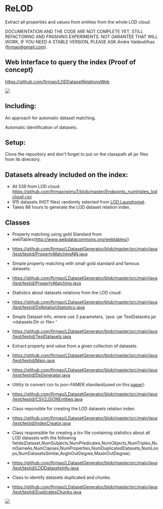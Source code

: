 # ReLOD
Extract all properties and values from entities from the whole LOD cloud.

DOCUMENTATION AND THE CODE ARE NOT COMPLETE YET, STILL REFACTORING AND FINISHING EXPERIMENTS. NOT GARANTEE THAT WILL WORK, IF YOU NEED A STABLE VERSION, PLEASE ASK Andre Valdestilhas (firmao@gmail.com).

## Web Interface to query the index (Proof of concept)
https://github.com/firmao/LODDatasetRelationsWeb

<img src="http://141.57.11.86:8082/queryIndex.png">

## Including: 
An approach for automatic dataset matching.

Automatic identification of datasets.

## Setup:
Clone the repository and don't forget to put on the classpath all jar files from lib directory.

## Datasets already included on the index:
- All 539 from LOD cloud: https://github.com/firmao/wimuT/blob/master/Endpoints_numtriples_lodcloud.csv
- 915 datasets (HDT files) randomly selected from [LOD Laundromat](http://lodlaundromat.org/).
- Takes 88 hours to generate the LOD dataset relation index.

## Classes
- Property matching using gold Standard from webTables(http://www.webdatacommons.org/webtables/)
- https://github.com/firmao/LDatasetGenerator/blob/master/src/main/java/test/testid/PropertyMatchingNN.java

- Simple property matching with small gold standard and famous datasets:
- https://github.com/firmao/LDatasetGenerator/blob/master/src/main/java/test/testid/PropertyMatching.java

- Statistics about datasets relations from the LOD cloud:
- https://github.com/firmao/LDatasetGenerator/blob/master/src/main/java/test/testid/DsRelationStatistics.java

- Simple Dataset info, where use 2 parameters, 'java -jar TestDatasets.jar <datasets:Dir or file> <SPARQL query>'
- https://github.com/firmao/LDatasetGenerator/blob/master/src/main/java/test/testid/TestDatasets.java
  
- Extract property and value from a given collection of datasets.
- https://github.com/firmao/LDatasetGenerator/blob/master/src/main/java/test/testid/Main.java
- https://github.com/firmao/LDatasetGenerator/blob/master/src/main/java/test/testid/DsGenerator.java

- Utility to convert csv to json-FAMER standard(used on this [paper](https://dbs.uni-leipzig.de/en/publication/title/knowledge_graph_completion_with_famer)):
- https://github.com/firmao/LDatasetGenerator/blob/master/src/main/java/test/testid/CSV2JSONEntities.java

- Class reponsible for creating the LOD datasets relation index:
- https://github.com/firmao/LDatasetGenerator/blob/master/src/main/java/test/testid/IndexCreator.java

- Class responsible for creating a tsv file containing statistics about all LOD datasets with the following fields(Dataset,NumSubjects,NumPredicates,NumObjects,NumTriples,NumSameAs,NumClasses,NumProperties,NumDuplicatedDatasets,NumLoops,NumDatasetsSimilar,AvgInOutDegree,MaxInOutDegree).
- https://github.com/firmao/LDatasetGenerator/blob/master/src/main/java/test/testid/LODDatasetsInfo.java

- Class to identify datasets duplicated and chunks.
- https://github.com/firmao/LDatasetGenerator/blob/master/src/main/java/test/testid/DuplicatesChunks.java

<img src="http://141.57.11.86:8082/createIndex.png">
